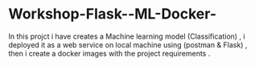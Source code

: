 # Workshop-Flask--ML-Docker-

In this projct i have creates a Machine learning model (Classification) , i deployed it as a web service on local machine using (postman & Flask) , then i create a docker images with the project requirements .
 
